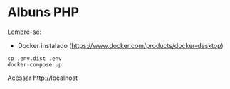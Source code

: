 # Albuns PHP

Lembre-se:
- Docker instalado (https://www.docker.com/products/docker-desktop)

```
cp .env.dist .env
docker-compose up
```

Acessar http://localhost
